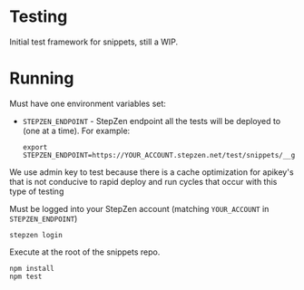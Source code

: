 # Testing

Initial test framework for snippets, still a WIP.

# Running

Must have one environment variables set:

 * `STEPZEN_ENDPOINT` - StepZen endpoint all the tests will be deployed to (one at a time). For example:
   ```
   export STEPZEN_ENDPOINT=https://YOUR_ACCOUNT.stepzen.net/test/snippets/__graphql`
   ```

We use admin key to test because there is a cache optimization for apikey's that is not conducive to rapid deploy and run cycles that occur with this type of testing

Must be logged into your StepZen account (matching `YOUR_ACCOUNT` in `STEPZEN_ENDPOINT`)
```
stepzen login
```

Execute at the root of the snippets repo.

```
npm install
npm test
```

